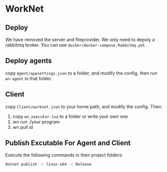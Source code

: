 # WorkNet

## Deploy

We have removed the server and fileprovider. We only need to depoly a rabbitmq broker. You can use `docker/docker-compose.Rabbitmq.yml`


## Deploy agents

copy `Agent/appsettings.json` to a folder, and modify the config, then run `wn-agent` in that folder.

## Client

copy `Client/worknet.json` to your home path, and modify the config. Then:

1. copy `wn_executor.lua` to a folder or write your own one
2. wn run ./your program
3. wn pull id

## Publish Excutable For Agent and Client

Execute the following commands in their project folders:

```bash
dotnet publish -r linux-x64 -c Release
```
